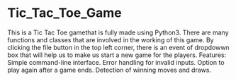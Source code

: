 # Tic_Tac_Toe_Game
This is a Tic Tac Toe gamethat is fully made using Python3.
There are many functions and classes that are involved in the working of this game.
By clicking the file button in the top left corner, there is an event of dropdowwn box that will help us to make us start a new game for the players.
Features:
Simple command-line interface.
Error handling for invalid inputs.
Option to play again after a game ends.
Detection of winning moves and draws.
